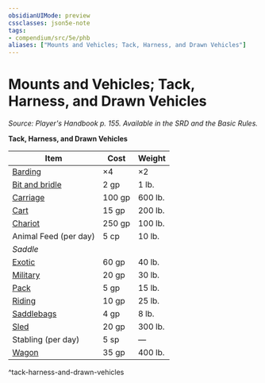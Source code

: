 ```yaml
---
obsidianUIMode: preview
cssclasses: json5e-note
tags:
- compendium/src/5e/phb
aliases: ["Mounts and Vehicles; Tack, Harness, and Drawn Vehicles"]
---
```

# Mounts and Vehicles; Tack, Harness, and Drawn Vehicles
*Source: Player's Handbook p. 155. Available in the SRD and the Basic Rules.* 

**Tack, Harness, and Drawn Vehicles**

| Item | Cost | Weight |
|------|------|--------|
| [Barding](5E2014官方资源/items/barding.md) | ×4 | ×2 |
| [Bit and bridle](5E2014官方资源/items/bit-and-bridle.md) | 2 gp | 1 lb. |
| [Carriage](5E2014官方资源/items/carriage.md) | 100 gp | 600 lb. |
| [Cart](5E2014官方资源/items/cart.md) | 15 gp | 200 lb. |
| [Chariot](5E2014官方资源/items/chariot.md) | 250 gp | 100 lb. |
| Animal Feed (per day) | 5 cp | 10 lb. |
| *Saddle* |  |  |
| [Exotic](5E2014官方资源/items/exotic-saddle.md) | 60 gp | 40 lb. |
| [Military](5E2014官方资源/items/military-saddle.md) | 20 gp | 30 lb. |
| [Pack](5E2014官方资源/items/pack-saddle.md) | 5 gp | 15 lb. |
| [Riding](5E2014官方资源/items/riding-saddle.md) | 10 gp | 25 lb. |
| [Saddlebags](5E2014官方资源/items/saddlebags.md) | 4 gp | 8 lb. |
| [Sled](5E2014官方资源/items/sled.md) | 20 gp | 300 lb. |
| Stabling (per day) | 5 sp | — |
| [Wagon](5E2014官方资源/items/wagon.md) | 35 gp | 400 lb. |
^tack-harness-and-drawn-vehicles